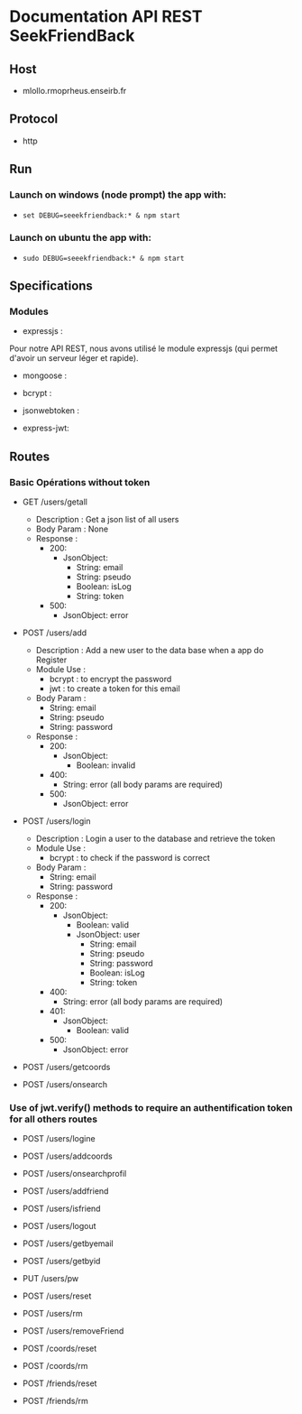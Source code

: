 # Documentation API REST SeekFriendBack

## Host

- mlollo.rmoprheus.enseirb.fr

## Protocol

- http

## Run

### Launch on windows (node prompt) the app with:

- `set DEBUG=seeekfriendback:* & npm start`

### Launch on ubuntu the app with:

- `sudo DEBUG=seeekfriendback:* & npm start`

## Specifications

### Modules

- expressjs :

Pour notre API REST, nous avons utilisé le module expressjs (qui permet d'avoir un serveur léger et rapide). 

- mongoose :

- bcrypt :

- jsonwebtoken :

- express-jwt:

## Routes

### Basic Opérations without token

- GET /users/getall
  - Description : Get a json list of all users
  - Body Param : None
  - Response :
    - 200:
      - JsonObject:
        - String: email
        - String: pseudo
        - Boolean: isLog
        - String: token
    - 500:
      - JsonObject: error
- POST /users/add
  - Description : Add a new user to the data base when a app do Register
  - Module Use : 
    - bcrypt : to encrypt the password
    - jwt : to create a token for this email
  - Body Param :
    - String: email
    - String: pseudo
    - String: password
  - Response :
    - 200:
      - JsonObject:
        - Boolean: invalid
    - 400:
      - String: error (all body params are required)
    - 500:
      - JsonObject: error
- POST /users/login
  - Description : Login a user to the database and retrieve the token
  - Module Use : 
    - bcrypt : to check if the password is correct
  - Body Param :
    - String: email
    - String: password
  - Response :
    - 200:
      - JsonObject:
        - Boolean: valid
        - JsonObject: user
          - String: email
          - String: pseudo
          - String: password
          - Boolean: isLog
          - String: token
    - 400:
      - String: error (all body params are required)
    - 401:
      - JsonObject:
        - Boolean: valid
    - 500:
      - JsonObject: error
- POST /users/getcoords

- POST /users/onsearch

### Use of jwt.verify() methods to require an authentification token for all others routes

- POST /users/logine

- POST /users/addcoords

- POST /users/onsearchprofil

- POST /users/addfriend

- POST /users/isfriend

- POST /users/logout

- POST /users/getbyemail

- POST /users/getbyid

- PUT /users/pw

- POST /users/reset

- POST /users/rm

- POST /users/removeFriend

- POST /coords/reset

- POST /coords/rm

- POST /friends/reset

- POST /friends/rm
